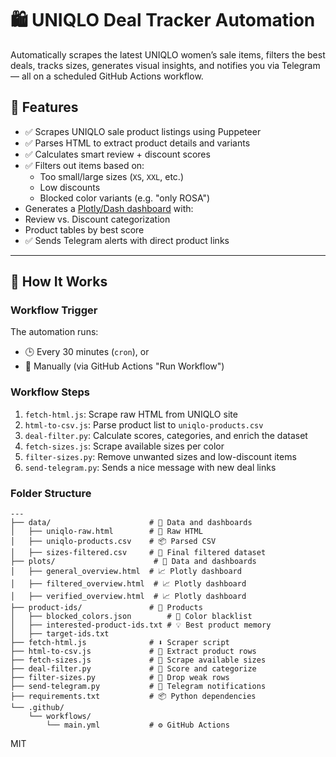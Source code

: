 # 🛍️ UNIQLO Deal Tracker Automation

Automatically scrapes the latest UNIQLO women’s sale items, filters the best deals, tracks sizes, generates visual insights, and notifies you via Telegram — all on a scheduled GitHub Actions workflow.

## 🔧 Features

- ✅ Scrapes UNIQLO sale product listings using Puppeteer
- ✅ Parses HTML to extract product details and variants
- ✅ Calculates smart review + discount scores
- ✅ Filters out items based on:
  - Too small/large sizes (`XS`, `XXL`, etc.)
  - Low discounts
  - Blocked color variants (e.g. "only ROSA")
-  Generates a [Plotly/Dash dashboard](https://plotly.com/dash/) with:
  - Review vs. Discount categorization
  - Product tables by best score
- ✅ Sends Telegram alerts with direct product links

---

## 🚀 How It Works

### Workflow Trigger

The automation runs:
- 🕒 Every 30 minutes (`cron`), or
- 🔘 Manually (via GitHub Actions "Run Workflow")

### Workflow Steps

1. `fetch-html.js`: Scrape raw HTML from UNIQLO site
2. `html-to-csv.js`: Parse product list to `uniqlo-products.csv`
3. `deal-filter.py`: Calculate scores, categories, and enrich the dataset
4. `fetch-sizes.js`: Scrape available sizes per color
5. `filter-sizes.py`: Remove unwanted sizes and low-discount items
6. `send-telegram.py`: Sends a nice message with new deal links

### Folder Structure
```
---
├── data/                      # 📂 Data and dashboards
│   ├── uniqlo-raw.html        # 🧼 Raw HTML
│   ├── uniqlo-products.csv    # 📦 Parsed CSV
│   ├── sizes-filtered.csv     # 🎯 Final filtered dataset
├── plots/                      # 📂 Data and dashboards
│   ├── general_overview.html  # 📈 Plotly dashboard
│   ├── filtered_overview.html  # 📈 Plotly dashboard
│   ├── verified_overview.html  # 📈 Plotly dashboard
├── product-ids/               # 📂 Products
│   ├── blocked_colors.json        # 🚫 Color blacklist
│   ├── interested-product-ids.txt # 💡 Best product memory
│   ├── target-ids.txt
├── fetch-html.js              # ⬇️ Scraper script
├── html-to-csv.js             # 🧠 Extract product rows
├── fetch-sizes.js             # 📏 Scrape available sizes
├── deal-filter.py             # 🧮 Score and categorize
├── filter-sizes.py            # 🧹 Drop weak rows
├── send-telegram.py           # 📩 Telegram notifications
├── requirements.txt           # 📦 Python dependencies
└── .github/
    └── workflows/
        └── main.yml           # ⚙️ GitHub Actions
```
MIT
